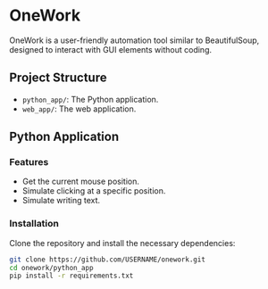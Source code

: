 # OneWork

OneWork is a user-friendly automation tool similar to BeautifulSoup, designed to interact with GUI elements without coding.

## Project Structure

- `python_app/`: The Python application.
- `web_app/`: The web application.

## Python Application

### Features

- Get the current mouse position.
- Simulate clicking at a specific position.
- Simulate writing text.

### Installation

Clone the repository and install the necessary dependencies:

```bash
git clone https://github.com/USERNAME/onework.git
cd onework/python_app
pip install -r requirements.txt
